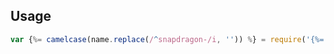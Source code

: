 ## Usage

```js
var {%= camelcase(name.replace(/^snapdragon-/i, '')) %} = require('{%= name %}');
```
